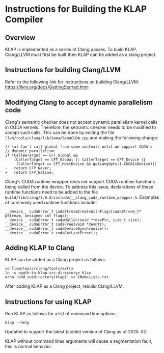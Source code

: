 # Instructions for Building the KLAP Compiler

## Overview

KLAP is implemented as a series of Clang passes. To build KLAP, Clang/LLVM must first be built then KLAP can be added as a clang project.

## Instructions for building Clang/LLVM

Refer to the following link for instructions on building Clang/LLVM: https://llvm.org/docs/GettingStarted.html

## Modifying Clang to accept dynamic parallelism code

Clang's semantic checker does not accept dynamic parallelism kernel calls in CUDA kernels. Therefore, the semantic checker needs to be modified to accept such calls. This can be done by editing the file `llvm/tools/clang/lib/Sema/SemaCUDA.cpp` and making the following change:

```
// (a) Can't call global from some contexts until we support CUDA's
// dynamic parallelism.
if (CalleeTarget == CFT_Global &&
    (CallerTarget == CFT_Global || CallerTarget == CFT_Device ||
     (CallerTarget == CFT_HostDevice && getLangOpts().CUDAIsDevice)))
-   return CFP_Never;
+   return CFP_Native;
```

Clang's CUDA runtime wrapper does not support CUDA runtime functions being called from the device. To address this issue, declarations of these runtime functions need to be added to the file `build/lib/clang/7.0.0/include/__clang_cuda_runtime_wrapper.h`. Examples of commonly used runtime functions include:

```
__device__ cudaError_t cudaStreamCreateWithFlags(cudaStream_t* pStream, unsigned int flags);
__device__ cudaError_t cudaMalloc(void **devPtr, size_t size);
__device__ cudaError_t cudaFree(void *devPtr);
__device__ cudaError_t cudaDeviceSynchronize();
__device__ cudaError_t cudaGetLastError();
```

## Adding KLAP to Clang

KLAP can be added as a Clang project as follows:

```
cd llvm/tools/clang/tools/extra
ln -s <path-to-klap-src-directory> klap
echo 'add_subdirectory(klap)' >> CMakeLists.txt
```

After adding KLAP as a Clang project, rebuild Clang/LLVM.

## Instructions for using KLAP

Run KLAP as follows for a list of command line options:

```
klap --help
```

Updated to support the latest (stable) version of Clang as of 2025. 02.

KLAP without command lines arguments will cause a segmentation fault, this is normal behavior.